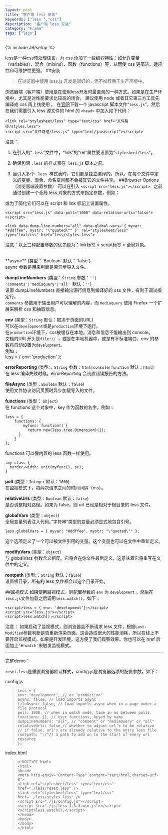 ```yaml
---
layout: post
title: "客户端 less 安装"
keywords: ["less ","css"]
description: "客户端 less 安装"
category: "Frame"
tags: ["less"]
---
```

{% include JB/setup %}

less是一种css预处理语言，为 css 添加了一些编程特性；如允许变量（variables）、混合（mixins）、函数（functions）等，从而使 css 更简洁、适应性和可维护性更强。
##安装
> 在浏览器中使用 less.js 开发是很好的，但不推荐用于生产环境中。

浏览器端（客户端）使用是在使用less开发时最直观的一种方式。如果是在生产环境中，尤其是对性能要求比较高的场合， 建议使用 node 或者其它第三方工具先编译成 css 再上线使用 。
在[官网](http://lesscss.org/)下载一个 javascript 脚本文件“`less.js`”，然后在我们需要引入 less 源文件的 html 的 `<head>` 中加入如下代码：

    <link rel="stylesheet/less" type="text/css" href="文件路径/styles.less">
    <script src="文件路径/less.js" type="text/javascript"></script>

注意：<br />
1. 在引入的“`.less`”文件中，“link”的“rel”属性要设置为“`stylesheet/less`”。<br>
2. 确保包涵 `.less` 的样式表在` less.js` 脚本之前。<br>
3. 当引入多个 `.less `样式表时，它们都是独立编译的。所以，在每个文件中定义的变量、混合、命名空间都不会被其它的文件共享。
##Browser Options （浏览器端设置参数）
可以在引入 `<script src="less.js"></script> ` 之前通过创建一个全局 less 对象的方式来指定参数，例如：

    <!-- set options before less.js script -->
    <script>
      less = {
    env: "development",
    async: false,
    fileAsync: false,
    poll: 1000,
    functions: {},
    dumpLineNumbers: "comments",
    relativeUrls: false,
    rootpath: ":/a.com/"
      };
    </script>
    <script src="less.js"></script>

或为了简化它们可以在 script 和 link 标记上设置属性。

    <script src="less.js" data-poll="1000" data-relative-urls="false"></script>

    <link data-dump-line-numbers="all" data-global-vars='{ myvar: "#ddffee", mystr: "\"quoted\"" }' rel="stylesheet/less" type="text/css" href="less/styles.less">

注意：以上三种配置参数的优先级为：link标签 > script标签 > 全局对象。

<br>
**async** (类型：`Boolean`  默认：`false`)<br>
async 参数是用来判断是否异步导入文件。<br>

**dumpLineNumbers** (类型：`String` 参数：`''| 'comments'|'mediaquery'|'all' `默认：`''`)<br>
设置 dumpLineNumbers 直接输出源行信息到编译好的 css 文件，有利于调试指定行。<br>
`comments` 参数用于输出用户可以理解的内容，而 `mediaquery` 使用 Firefox 一个扩展来解析 css 和抽取信息。

**env** (类型：`String`   默认：取决于页面的URL)<br>
可以在`development`或是`production`环境下运行。<br>
在`production`环境下，css被缓存在本地，消息和信息不能输出到 console。<br>
文档的URL开头是`file:// `，或是在本地机器中，或是有不标准端口，env 的参数将自动设置为`development`。<br>
例如：<br>
    less = { env: 'production' };

**errorReporting** (类型:：`String` 参数：`html|console|function`  默认：`html`)<br>
在 less 编译失败时候，errorReporting 会设置错误报告的方法。

**fileAsync** (类型：`Boolean`	默认：`false`)<br>
使用文件协议访问页面时异步加载导入的文件。

**functions** (类型： `object`)<br>
在 functions 这个对象中，key 作为函数的名字。例如：<br>

    less = {
    	functions: {
    		myfunc: function() {
  			  return new(less.tree.Dimension)(1);
  		  }
    	}
    };

functions 可以像内置的 less 函数一样使用。<br>

    .my-class {
      border-width: unit(myfunc(), px);
    }

**poll** (类型：`Integer`	默认：`1000`)<br>
在监视模式下，每两次请求之间的时间间隔（ms）。

**relativeUrls** (类型：`Boolean` 默认：`false`)<br>
是否调整相对路径。如果为 false，则 url 已经是相对于根目录的 less 文件。

**globalVars** (类型：`object`)<br>
全局变量列表注入代码。”字符串“类型的变量必须显式地包含引号。<br>

    less.globalVars = { myvar: "#ddffee", mystr: "\"quoted\"" };
这个选项定义了一个可以被文件引用的变量。这个变量也可以在文件中重新定义。

**modifyVars** (类型：`object`)<br>
与 globalVars 参数含义相反。它将会在你文件最后定义，这意味着它将重写在文件中的定义。

**rootpath**  (类型:：`String` 默认：`false`)<br>
设置根目录，所有的 less 文件都会以这个目录开始。

##监视模式
如果使用监视模式，则配置参数的 `env` 为 `development` 。然后在`less.js`文件加载之后调用`less.watch()`，如下：

    <script>less = { env: 'development'};</script>
    <script src="less.js"></script>
    <script>less.watch();</script>

 注意：
如果启动了监视模式，则浏览器会不断请求 less 文件，根据` Last-Modified `参数判断是否重新渲染页面，这会造成很大的性能消耗，所以在线上不要开启监视模式。如果是开发环境，这方便了我们观察效果。你也可以在 href 后面加上`'#!watch'`来触发监视模式。

----------

 完整demo：<br>

`reset.less`是重置浏览器默认样式，config.js是浏览器选项的配置参数，如下：

config.js

>     less = {
>     env: "development", // or "production"
>     async: false, // load imports async
>     fileAsync: false, // load imports async when in a page under a file protocol
>     poll: 1000, // when in watch mode, time in ms between polls
>     functions: {}, // user functions, keyed by name
>     dumpLineNumbers: "all", // "comment" or "mediaQuery" or "all"
>     relativeUrls: false,// whether to adjust url's to be relative
>     // if false, url's are already relative to the entry less file
>     rootpath: ":/"// a path to add on to the start of every url resource
>     };

index.html

>     <!DOCTYPE html>
>     <html>
>     <head>
>     <meta http-equiv="Content-Type" content="text/html;charset=utf-8">
>     <link rel="stylesheet/less" type="text/css" href="./less/reset.less" />
>     <link rel="stylesheet/less" type="text/css" href="./less/styles.less" />
>     <script src="./js/config.js"></script>
>     <script src="./js/less-1.3.3.min.js"></script>
>     <script>less.watch();</script>
>     </head>
>     <body>
>     </body>
>     </html>